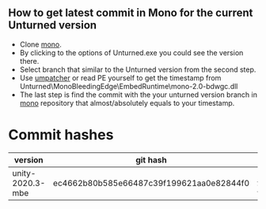 ## How to get latest commit in Mono for the current Unturned version
- Clone [mono](https://github.com/Unity-Technologies/mono).
- By clicking to the options of Unturned.exe you could see the version there.
- Select branch that similar to the Unturned version from the second step.
- Use [umpatcher](https://github.com/dnSpy/dnSpy-Unity-mono#supporting-a-new-unity-version-for-dummies) or read PE yourself to get the timestamp from Unturned\MonoBleedingEdge\EmbedRuntime\mono-2.0-bdwgc.dll
- The last step is find the commit with the your unturned version branch in [mono](https://github.com/Unity-Technologies/mono) repository that almost/absolutely equals to your timestamp.

# Commit hashes 
version | git hash | files | latest
--------|----------|-------|-------
unity-2020.3-mbe | ec4662b80b585e66487c39f199621aa0e82844f0 | https://github.com/Unity-Technologies/mono/tree/ec4662b80b585e66487c39f199621aa0e82844f0 | - [x]
